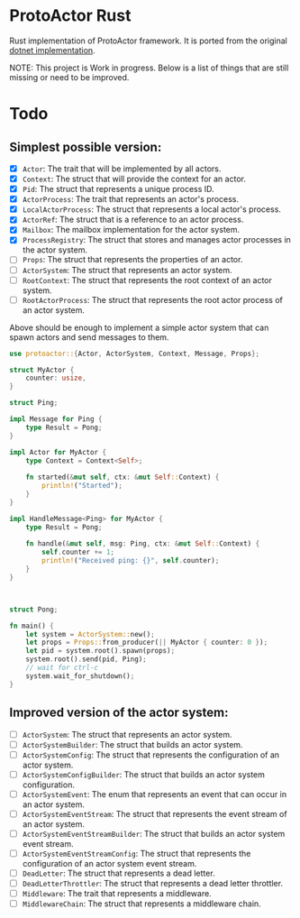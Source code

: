 # ProtoActor Rust

Rust implementation of ProtoActor framework. It is ported from the original 
[dotnet implementation](https://github.com/AsynkronIT/protoactor-dotnet).

NOTE: This project is Work in progress. Below is a list of things that are 
still missing or need to be improved.

# Todo

## Simplest possible version:
- [x] `Actor`: The trait that will be implemented by all actors.
- [x] `Context`: The struct that will provide the context for an actor.
- [x] `Pid`: The struct that represents a unique process ID.
- [x] `ActorProcess`: The trait that represents an actor's process.
- [x] `LocalActorProcess`: The struct that represents a local actor's process.
- [x] `ActorRef`: The struct that is a reference to an actor process.
- [x] `Mailbox`: The mailbox implementation for the actor system.
- [x] `ProcessRegistry`: The struct that stores and manages actor processes in the actor system.
- [ ] `Props`: The struct that represents the properties of an actor.
- [ ] `ActorSystem`: The struct that represents an actor system.
- [ ] `RootContext`: The struct that represents the root context of an actor system.
- [ ] `RootActorProcess`: The struct that represents the root actor process of an actor system.

Above should be enough to implement a simple actor system that can spawn actors and send messages to them.

```rust
use protoactor::{Actor, ActorSystem, Context, Message, Props};

struct MyActor {
    counter: usize,
}

struct Ping;

impl Message for Ping {
    type Result = Pong;
}

impl Actor for MyActor {
    type Context = Context<Self>;
    
    fn started(&mut self, ctx: &mut Self::Context) {
        println!("Started");
    }
}

impl HandleMessage<Ping> for MyActor {
    type Result = Pong;
    
    fn handle(&mut self, msg: Ping, ctx: &mut Self::Context) {
        self.counter += 1;
        println!("Received ping: {}", self.counter);
    }
}



struct Pong;

fn main() {
    let system = ActorSystem::new();
    let props = Props::from_producer(|| MyActor { counter: 0 });
    let pid = system.root().spawn(props);
    system.root().send(pid, Ping);
    // wait for ctrl-c
    system.wait_for_shutdown();
}
```


## Improved version of the actor system:
- [ ] `ActorSystem`: The struct that represents an actor system.
- [ ] `ActorSystemBuilder`: The struct that builds an actor system.
- [ ] `ActorSystemConfig`: The struct that represents the configuration of an actor system.
- [ ] `ActorSystemConfigBuilder`: The struct that builds an actor system configuration.
- [ ] `ActorSystemEvent`: The enum that represents an event that can occur in an actor system.
- [ ] `ActorSystemEventStream`: The struct that represents the event stream of an actor system.
- [ ] `ActorSystemEventStreamBuilder`: The struct that builds an actor system event stream.
- [ ] `ActorSystemEventStreamConfig`: The struct that represents the configuration of an actor system event stream.
- [ ] `DeadLetter`: The struct that represents a dead letter.
- [ ] `DeadLetterThrottler`: The struct that represents a dead letter throttler.
- [ ] `Middleware`: The trait that represents a middleware.
- [ ] `MiddlewareChain`: The struct that represents a middleware chain.
